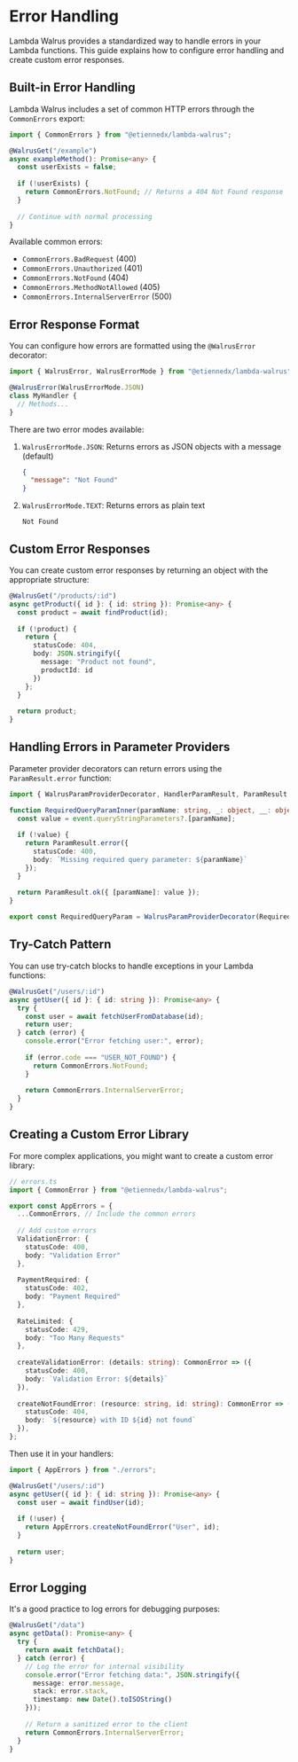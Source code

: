 # Error Handling

Lambda Walrus provides a standardized way to handle errors in your Lambda functions. This guide explains how to configure error handling and create custom error responses.

## Built-in Error Handling

Lambda Walrus includes a set of common HTTP errors through the `CommonErrors` export:

```typescript
import { CommonErrors } from "@etiennedx/lambda-walrus";

@WalrusGet("/example")
async exampleMethod(): Promise<any> {
  const userExists = false;
  
  if (!userExists) {
    return CommonErrors.NotFound; // Returns a 404 Not Found response
  }
  
  // Continue with normal processing
}
```

Available common errors:

- `CommonErrors.BadRequest` (400)
- `CommonErrors.Unauthorized` (401)
- `CommonErrors.NotFound` (404)
- `CommonErrors.MethodNotAllowed` (405)
- `CommonErrors.InternalServerError` (500)

## Error Response Format

You can configure how errors are formatted using the `@WalrusError` decorator:

```typescript
import { WalrusError, WalrusErrorMode } from "@etiennedx/lambda-walrus";

@WalrusError(WalrusErrorMode.JSON)
class MyHandler {
  // Methods...
}
```

There are two error modes available:

1. `WalrusErrorMode.JSON`: Returns errors as JSON objects with a message (default)
   ```json
   {
     "message": "Not Found"
   }
   ```

2. `WalrusErrorMode.TEXT`: Returns errors as plain text
   ```
   Not Found
   ```

## Custom Error Responses

You can create custom error responses by returning an object with the appropriate structure:

```typescript
@WalrusGet("/products/:id")
async getProduct({ id }: { id: string }): Promise<any> {
  const product = await findProduct(id);
  
  if (!product) {
    return {
      statusCode: 404,
      body: JSON.stringify({
        message: "Product not found",
        productId: id
      })
    };
  }
  
  return product;
}
```

## Handling Errors in Parameter Providers

Parameter provider decorators can return errors using the `ParamResult.error` function:

```typescript
import { WalrusParamProviderDecorator, HandlerParamResult, ParamResult } from "@etiennedx/lambda-walrus";

function RequiredQueryParamInner(paramName: string, _: object, __: object, event: APIGatewayProxyEventV2): HandlerParamResult {
  const value = event.queryStringParameters?.[paramName];
  
  if (!value) {
    return ParamResult.error({
      statusCode: 400,
      body: `Missing required query parameter: ${paramName}`
    });
  }
  
  return ParamResult.ok({ [paramName]: value });
}

export const RequiredQueryParam = WalrusParamProviderDecorator(RequiredQueryParamInner);
```

## Try-Catch Pattern

You can use try-catch blocks to handle exceptions in your Lambda functions:

```typescript
@WalrusGet("/users/:id")
async getUser({ id }: { id: string }): Promise<any> {
  try {
    const user = await fetchUserFromDatabase(id);
    return user;
  } catch (error) {
    console.error("Error fetching user:", error);
    
    if (error.code === "USER_NOT_FOUND") {
      return CommonErrors.NotFound;
    }
    
    return CommonErrors.InternalServerError;
  }
}
```

## Creating a Custom Error Library

For more complex applications, you might want to create a custom error library:

```typescript
// errors.ts
import { CommonError } from "@etiennedx/lambda-walrus";

export const AppErrors = {
  ...CommonErrors, // Include the common errors
  
  // Add custom errors
  ValidationError: {
    statusCode: 400,
    body: "Validation Error"
  },
  
  PaymentRequired: {
    statusCode: 402,
    body: "Payment Required"
  },
  
  RateLimited: {
    statusCode: 429,
    body: "Too Many Requests"
  },
  
  createValidationError: (details: string): CommonError => ({
    statusCode: 400,
    body: `Validation Error: ${details}`
  }),
  
  createNotFoundError: (resource: string, id: string): CommonError => ({
    statusCode: 404,
    body: `${resource} with ID ${id} not found`
  }),
};
```

Then use it in your handlers:

```typescript
import { AppErrors } from "./errors";

@WalrusGet("/users/:id")
async getUser({ id }: { id: string }): Promise<any> {
  const user = await findUser(id);
  
  if (!user) {
    return AppErrors.createNotFoundError("User", id);
  }
  
  return user;
}
```

## Error Logging

It's a good practice to log errors for debugging purposes:

```typescript
@WalrusGet("/data")
async getData(): Promise<any> {
  try {
    return await fetchData();
  } catch (error) {
    // Log the error for internal visibility
    console.error("Error fetching data:", JSON.stringify({
      message: error.message,
      stack: error.stack,
      timestamp: new Date().toISOString()
    }));
    
    // Return a sanitized error to the client
    return CommonErrors.InternalServerError;
  }
}
```
